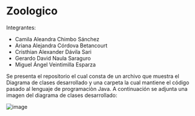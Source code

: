 # Zoologico
Integrantes:
- Camila Aleandra Chimbo Sánchez
- Ariana Alejandra Córdova Betancourt
- Cristhian Alexander Dávila Sari
- Gerardo David Naula Saraguro
- Miguel Ángel Veintimilla Esparza
  
Se presenta el repositorio el cual consta de un archivo que muestra el Diagrama de clases desarrollado y una carpeta la cual mantiene el código pasado al lenguaje de programaciòn Java. A continuación se adjunta una imagen del diagrama de clases desarrollado:

![image](https://github.com/user-attachments/assets/e45b8151-97ef-422d-a44a-07bd78b2275c)
